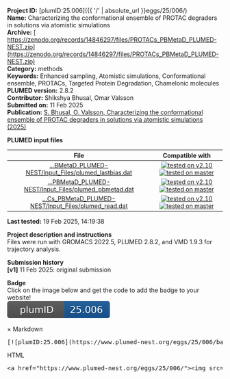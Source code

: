 **Project ID:** [plumID:25.006]({{ '/' | absolute_url }}eggs/25/006/)  
**Name:**  Characterizing the conformational ensemble of PROTAC degraders in solutions via atomistic simulations  
**Archive:** [ https://zenodo.org/records/14846297/files/PROTACs_PBMetaD_PLUMED-NEST.zip](https://zenodo.org/records/14846297/files/PROTACs_PBMetaD_PLUMED-NEST.zip)  
**Category:**  methods  
**Keywords:**  Enhanced sampling, Atomistic simulations, Conformational ensemble, PROTACs, Targeted Protein Degradation, Chamelonic molecules  
**PLUMED version:**  2.8.2  
**Contributor:**  Shikshya Bhusal, Omar Valsson  
**Submitted on:** 11 Feb 2025  
**Publication:** [S. Bhusal, O. Valsson, Characterizing the conformational ensemble of PROTAC degraders in solutions via atomistic simulations (2025)](http://dx.doi.org/10.26434/chemrxiv-2025-bxf47)  
  
**PLUMED input files**  
  
| File     | Compatible with |  
|:--------:|:--------:|  
| [...BMetaD_PLUMED-NEST/Input_Files/plumed_lastbias.dat](./data/PROTACs_PBMetaD_PLUMED-NEST/Input_Files/plumed_lastbias.dat.md) |  [![tested on v2.10](https://img.shields.io/badge/v2.10-failed-red.svg)](data/PROTACs_PBMetaD_PLUMED-NEST/Input_Files/plumed_lastbias.dat.plumed.stderr) [![tested on master](https://img.shields.io/badge/master-failed-red.svg)](data/PROTACs_PBMetaD_PLUMED-NEST/Input_Files/plumed_lastbias.dat.plumed_master.stderr) |  
| [...PBMetaD_PLUMED-NEST/Input_Files/plumed_pbmetad.dat](./data/PROTACs_PBMetaD_PLUMED-NEST/Input_Files/plumed_pbmetad.dat.md) |  [![tested on v2.10](https://img.shields.io/badge/v2.10-failed-red.svg)](data/PROTACs_PBMetaD_PLUMED-NEST/Input_Files/plumed_pbmetad.dat.plumed.stderr) [![tested on master](https://img.shields.io/badge/master-failed-red.svg)](data/PROTACs_PBMetaD_PLUMED-NEST/Input_Files/plumed_pbmetad.dat.plumed_master.stderr) |  
| [...Cs_PBMetaD_PLUMED-NEST/Input_Files/plumed_read.dat](./data/PROTACs_PBMetaD_PLUMED-NEST/Input_Files/plumed_read.dat.md) |  [![tested on v2.10](https://img.shields.io/badge/v2.10-failed-red.svg)](data/PROTACs_PBMetaD_PLUMED-NEST/Input_Files/plumed_read.dat.plumed.stderr) [![tested on master](https://img.shields.io/badge/master-failed-red.svg)](data/PROTACs_PBMetaD_PLUMED-NEST/Input_Files/plumed_read.dat.plumed_master.stderr) |  
  
**Last tested:**  19 Feb 2025, 14:19:38
  
**Project description and instructions**  
Files were run with GROMACS 2022.5, PLUMED 2.8.2, and VMD 1.9.3 for trajectory analysis. 

  
**Submission history**  
**[v1]** 11 Feb 2025: original submission  
  
**Badge**  
Click on the image below and get the code to add the badge to your website!  
<img src="./badge.svg" alt="plumeDnest:25.006" id="myBtn" class="badge">
<div id="myModal" class="modal">
  <div class="modal-content">
    <span class="close">&times;</span>
    Markdown<pre>[![plumID:25.006](https://www.plumed-nest.org/eggs/25/006/badge.svg)](https://www.plumed-nest.org/eggs/25/006/)</pre>
    HTML<pre>&lt;a href="https://www.plumed-nest.org/eggs/25/006/"&gt;&lt;img src="https://www.plumed-nest.org/eggs/25/006/badge.svg" alt="plumID:25.006"&gt;&lt;/a&gt;</pre>
  </div>
</div>
